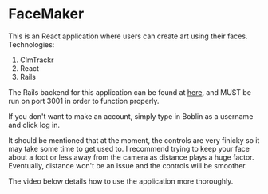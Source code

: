 
# FaceMaker

This is an React application where users can create art using their faces.
Technologies:
1. ClmTrackr
2. React
3. Rails

The Rails backend for this application can be found at [here](https://github.com/Asilver-jpg/faceArt_backend), and MUST be run on port 3001 in order to function properly. 

If you don't want to make an account, simply type in Boblin as a username and click log in.

It should be mentioned that at the moment, the controls are very finicky so it may take some time to get used to. I recommend trying to keep your face about a foot or less away from the camera as distance plays a huge factor. Eventually, distance won't be an issue and the controls will be smoother. 

The video below details how to use the application more thoroughly. 
